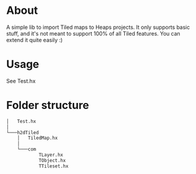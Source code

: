 # About

A simple lib to import Tiled maps to Heaps projects. It only supports basic stuff, and it's not meant to support 100% of all Tiled features. You can extend it quite easily :)

# Usage

See Test.hx

# Folder structure

```bash
│   Test.hx
│
└───h2dTiled
    │   TiledMap.hx
    │
    └───com
            TLayer.hx
            TObject.hx
            TTileset.hx
```

